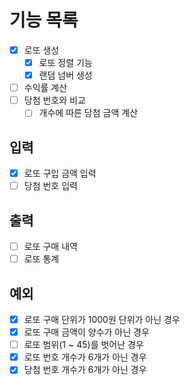 # 기능 목록
- [x] 로또 생성
  - [x] 로또 정렬 기능
  - [X] 랜덤 넘버 생성
- [ ] 수익률 계산
- [ ] 당첨 번호와 비교
    - [ ] 개수에 따른 당첨 금액 계산

## 입력
- [x] 로또 구입 금액 입력
- [ ] 당첨 번호 입력

## 출력
- [ ] 로또 구매 내역
- [ ] 로또 통계

## 예외
- [X] 로또 구매 단위가 1000원 단위가 아닌 경우
- [X] 로또 구매 금액이 양수가 아닌 경우
- [ ] 로또 범위(1 ~ 45)를 벗어난 경우
- [x] 로또 번호 개수가 6개가 아닌 경우
- [x] 당첨 번호 개수가 6개가 아닌 경우
